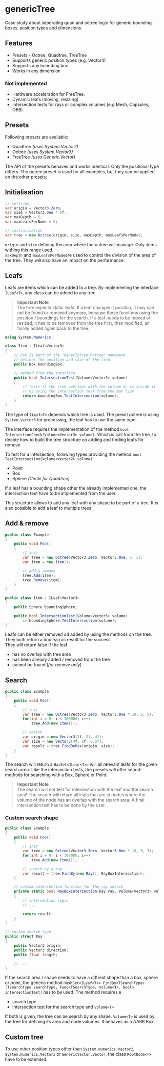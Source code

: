 # genericTree
Case study about seperating quad and octree logic for generic bounding boxes, position types and dimensions.


## Features
- Presets - Octree, Quadtree, TreeTree
- Supports generic position types (e.g. Vector4)
- Supports any bounding box
- Works in any dimension


### Not implemented
- Hardware acceleration for FreeTree.
- Dynamic leafs (moving, resizing)
- Intersection tests for rays or complex volumes (e.g Mesh, Capsules, OBB).


## Presets
Following presets are available:
- Quadtree *(uses System.Vector2)*
- Octree *(uses System.Vector3)*
- FreeTree *(uses Generic.Vector)*

The API of the presets behaves and works identical. Only the positional type differs. The octree preset is used for all examples, but they can be applied on the other presets;


## Initialisation

```c#
// settings
var origin = Vector3.Zero;
var size = Vector3.One * 5f;
var maxDepth = 5;
var maxLeafsPerNode = 5;

// initialisation
var tree = new Octree(origin, size, maxDepth, maxLeafsPerNode);
```

`origin` and `size` defining the area where the octree will manage. Only items withing this range used.  
`maxDepth` and `maxLeafsPerNode`are used to control the division of the area of the tree. They will also have an impact on the performance. 


## Leafs
Leafs are items which can be added to a tree. By implementing the interface `ILeaf<T>`, any class
can be added to any tree.

> **Important Note**  
The tree expects static leafs. If a leaf changes it position, it may can not be found or removed anymore, because these functions using the position / boundings for the search. If a leaf needs to be moved or resized, it has to be removed from the tree first, then modified, an finally added again back to the tree.

```c#
using System.Numerics;

class Item : ILeaf<Vector3>
{
    // Box is part of the "GenericTree.Octree" namepace
    // defines the position and size of the item
    public Box boundingBox;

    // method from the interface
    public bool IntersectionTest(Volume<Vector3> volume)
    {
        // tests if the item overlaps with the volume or is inside it
        // by using the intersection test from the Box type
        return boundingBox.TestIntersection(volume);
    }
}
```

The type of `ILeaf<T>` depends which tree is used. The preset octree is using `System.Vector3` for processing, the leaf has to use the same type.  

The interface requires the implementation of the method `bool IntersectionCheck(Volume<Vector3> volume)`. Which is call from the tree, to decide how to build the tree structure on adding and finding leafs for remove

To test for a intersection, following types providing the method `bool TestIntersection(Volume<Vector2> volume)`
- Point
- Box
- Sphere *(Circle for Quadtree)*

If a leaf has a bounding shape other the already implemented one, the intersection test have to be implemented from the user.  

This structure allows to add any leaf with any shape to be part of a tree. It is also possible to add a leaf to multiple trees.


## Add & remove

```c#
public class Example
{
    public void Foo()
    {
        // init
        var tree = new Octree(Vector3.Zero, Vector3.One, 5, 5);
        var item = new Item();

        // add & remove
        tree.Add(item);
        tree.Remove(item);
    }
}

public class Item : ILeaf<Vector3>
{
    public Sphere boundingSphere;

    public bool IntersectionTest(Volume<Vector3> volume)
        => boundingSphere.TestIntersection(volume);
}
```

Leafs can be either removed od added by using the methods on the tree. They both return a boolean as result for the success.  
They will return false if the leaf
- has no overlap with tree area
- has been already added / removed from the tree
- cannot be found (*for remove only*)


## Search

```c#
public class Example
{
    public void Foo()
    {
        // init
        var tree = new Octree(Vector3.Zero, Vector3.One * 10, 5, 5);
        for(int i = 0; i < 100000; i++)
            tree.Add(new Item());

        // search
        var origin = new Vector3(1f, 2f, 4f);
        var size = new Vector3(4f, 1f, 0.5f);
        var result = tree.FindByBox(origin, size);
    }
}
```
The search will return a `HasSet<ILeaf<T>>` will all relevant leafs for the given search area. Like the intersection tests, the presets will offer search methods for searching with a Box, Sphere or Point.

> **Important Note**  
The search will not test for intersection with the leaf and the search area! The search will return all leafs that are in nodes where the volume of the node has an overlap with the search area. A final intersection test has to be done by the user.


### Custom search shape

```c#
public class Example
{
    public void Foo()
    {
        // init
        var tree = new Octree(Vector3.Zero, Vector3.One * 10, 5, 5);
        for(int i = 0; i < 100000; i++)
            tree.Add(new Item());

        // search by a ray
        var result = tree.FindBy(new Ray(), RayBoxIntersection);
    }

    // custom intersection function for the ray search
    private static bool RayBoxIntersection(Ray ray, Volume<Vector3> volume)
    {
        // intersection logic
        // ...

        return result;
    }
}

// custom search type
public struct Ray
{
    public Vector3 origin;
    public Vector3 direction;
    public float length;

    // ...
}
```

If the search area / shape needs to have a diffrent shape than a box, sphere or point, the generic method `HashSet<ILeaf<T>> FindBy<TSearchType>(TSearchType searchType, Func<TSearchType, Volume<T>, bool> intersectionTest)` has to be used. The method requires a
- search type
- intersection test for the search type and `Volume<T>`

If both is given, the tree can be search by any shape. `Volume<T>` is used by the tree for defining its area and node volumes. It behaves as a AABB Box.


## Custom tree
To use other position types other than `System.Numerics.Vector2`, `System.Numerics.Vector3` or `GenericVector.Vector`, the class `RootNode<T>` have to be extended.
